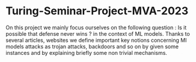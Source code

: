 # Turing-Seminar-Project-MVA-2023
On this project we mainly focus ourselves on the following question : Is it possible that defense never wins ? in the context of ML models. Thanks to several articles, websites we define important key notions concerning Ml models attacks as trojan attacks, backdoors and so on by given some instances and by explaining briefly some non trivial mechanisms.
